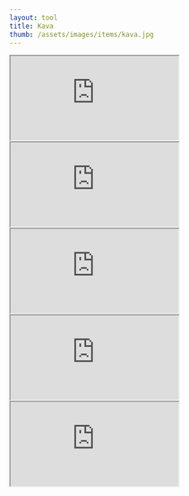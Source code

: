 ```yaml
---
layout: tool
title: Kava
thumb: /assets/images/items/kava.jpg
---
```


<iframe src="http://magic-items.herokuapp.com/item/embed/7w3hzfh"></iframe>
<iframe src="http://magic-items.herokuapp.com/item/embed/truxa65"></iframe>
<iframe src="http://magic-items.herokuapp.com/item/embed/3mst4kb"></iframe>
<iframe src="http://magic-items.herokuapp.com/item/embed/yfsnu76"></iframe>
<iframe src="http://magic-items.herokuapp.com/item/embed/6cihq52"></iframe>

